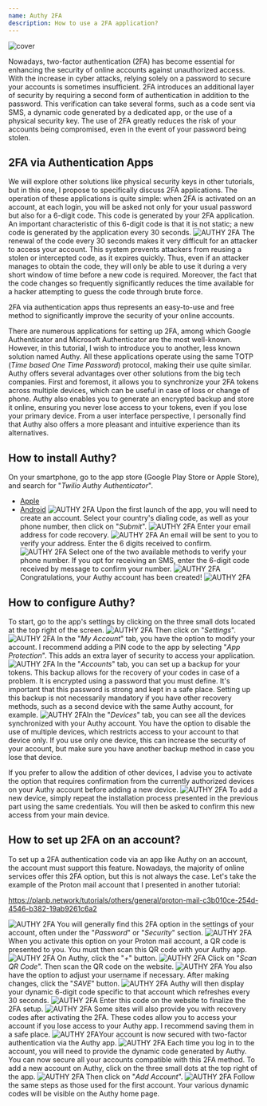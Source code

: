 ```yaml
---
name: Authy 2FA
description: How to use a 2FA application?
---
```

![cover](assets/cover.webp)

Nowadays, two-factor authentication (2FA) has become essential for enhancing the security of online accounts against unauthorized access. With the increase in cyber attacks, relying solely on a password to secure your accounts is sometimes insufficient. 2FA introduces an additional layer of security by requiring a second form of authentication in addition to the password. This verification can take several forms, such as a code sent via SMS, a dynamic code generated by a dedicated app, or the use of a physical security key. The use of 2FA greatly reduces the risk of your accounts being compromised, even in the event of your password being stolen.

## 2FA via Authentication Apps

We will explore other solutions like physical security keys in other tutorials, but in this one, I propose to specifically discuss 2FA applications. The operation of these applications is quite simple: when 2FA is activated on an account, at each login, you will be asked not only for your usual password but also for a 6-digit code. This code is generated by your 2FA application. An important characteristic of this 6-digit code is that it is not static; a new code is generated by the application every 30 seconds.
![AUTHY 2FA](assets/notext/01.webp)
The renewal of the code every 30 seconds makes it very difficult for an attacker to access your account. This system prevents attackers from reusing a stolen or intercepted code, as it expires quickly. Thus, even if an attacker manages to obtain the code, they will only be able to use it during a very short window of time before a new code is required. Moreover, the fact that the code changes so frequently significantly reduces the time available for a hacker attempting to guess the code through brute force.

2FA via authentication apps thus represents an easy-to-use and free method to significantly improve the security of your online accounts.

There are numerous applications for setting up 2FA, among which Google Authenticator and Microsoft Authenticator are the most well-known. However, in this tutorial, I wish to introduce you to another, less known solution named Authy. All these applications operate using the same TOTP (*Time based One Time Password*) protocol, making their use quite similar.
Authy offers several advantages over other solutions from the big tech companies. First and foremost, it allows you to synchronize your 2FA tokens across multiple devices, which can be useful in case of loss or change of phone. Authy also enables you to generate an encrypted backup and store it online, ensuring you never lose access to your tokens, even if you lose your primary device. From a user interface perspective, I personally find that Authy also offers a more pleasant and intuitive experience than its alternatives.

## How to install Authy?

On your smartphone, go to the app store (Google Play Store or Apple Store), and search for "*Twilio Authy Authenticator*".

- [Apple](https://apps.apple.com/us/app/twilio-authy/id494168017)
- [Android](https://play.google.com/store/apps/details?id=com.authy.authy)
![AUTHY 2FA](assets/notext/02.webp)
Upon the first launch of the app, you will need to create an account. Select your country's dialing code, as well as your phone number, then click on "*Submit*".
![AUTHY 2FA](assets/notext/03.webp)
Enter your email address for code recovery.
![AUTHY 2FA](assets/notext/04.webp)
An email will be sent to you to verify your address. Enter the 6 digits received to confirm.
![AUTHY 2FA](assets/notext/05.webp)
Select one of the two available methods to verify your phone number. If you opt for receiving an SMS, enter the 6-digit code received by message to confirm your number.
![AUTHY 2FA](assets/notext/06.webp)
Congratulations, your Authy account has been created!
![AUTHY 2FA](assets/notext/07.webp)
## How to configure Authy?

To start, go to the app's settings by clicking on the three small dots located at the top right of the screen.
![AUTHY 2FA](assets/notext/08.webp)
Then click on "*Settings*".
![AUTHY 2FA](assets/notext/09.webp)
In the "*My Account*" tab, you have the option to modify your account. I recommend adding a PIN code to the app by selecting "*App Protection*". This adds an extra layer of security to access your application.
![AUTHY 2FA](assets/notext/10.webp)
In the "*Accounts*" tab, you can set up a backup for your tokens. This backup allows for the recovery of your codes in case of a problem. It is encrypted using a password that you must define. It's important that this password is strong and kept in a safe place. Setting up this backup is not necessarily mandatory if you have other recovery methods, such as a second device with the same Authy account, for example.
![AUTHY 2FA](assets/notext/11.webp)In the "*Devices*" tab, you can see all the devices synchronized with your Authy account. You have the option to disable the use of multiple devices, which restricts access to your account to that device only. If you use only one device, this can increase the security of your account, but make sure you have another backup method in case you lose that device.

If you prefer to allow the addition of other devices, I advise you to activate the option that requires confirmation from the currently authorized devices on your Authy account before adding a new device.
![AUTHY 2FA](assets/notext/12.webp)
To add a new device, simply repeat the installation process presented in the previous part using the same credentials. You will then be asked to confirm this new access from your main device.

## How to set up 2FA on an account?

To set up a 2FA authentication code via an app like Authy on an account, the account must support this feature. Nowadays, the majority of online services offer this 2FA option, but this is not always the case. Let's take the example of the Proton mail account that I presented in another tutorial:

https://planb.network/tutorials/others/general/proton-mail-c3b010ce-254d-4546-b382-19ab9261c6a2

![AUTHY 2FA](assets/notext/13.webp)
You will generally find this 2FA option in the settings of your account, often under the "*Password*" or "*Security*" section.
![AUTHY 2FA](assets/notext/14.webp)
When you activate this option on your Proton mail account, a QR code is presented to you. You must then scan this QR code with your Authy app.
![AUTHY 2FA](assets/notext/15.webp)
On Authy, click the "*+*" button.
![AUTHY 2FA](assets/notext/16.webp)
Click on "*Scan QR Code*". Then scan the QR code on the website.
![AUTHY 2FA](assets/notext/17.webp)
You also have the option to adjust your username if necessary. After making changes, click the "*SAVE*" button.
![AUTHY 2FA](assets/notext/18.webp)
Authy will then display your dynamic 6-digit code specific to that account which refreshes every 30 seconds.
![AUTHY 2FA](assets/notext/19.webp)
Enter this code on the website to finalize the 2FA setup.
![AUTHY 2FA](assets/notext/20.webp)
Some sites will also provide you with recovery codes after activating the 2FA. These codes allow you to access your account if you lose access to your Authy app. I recommend saving them in a safe place.
![AUTHY 2FA](assets/notext/21.webp)Your account is now secured with two-factor authentication via the Authy app.
![AUTHY 2FA](assets/notext/22.webp)
Each time you log in to the account, you will need to provide the dynamic code generated by Authy. You can now secure all your accounts compatible with this 2FA method. To add a new account on Authy, click on the three small dots at the top right of the app.
![AUTHY 2FA](assets/notext/23.webp)
Then click on "*Add Account*".
![AUTHY 2FA](assets/notext/24.webp)
Follow the same steps as those used for the first account. Your various dynamic codes will be visible on the Authy home page.